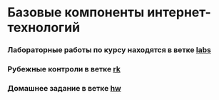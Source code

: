 # Базовые компоненты интернет-технологий
### Лабораторные работы по курсу находятся в ветке [labs](https://github.com/Gvidow/Course_BKIT_3sem/tree/labs)
### Рубежные контроли в ветке [rk](https://github.com/Gvidow/Course_BKIT_3sem/tree/rk)
### Домашнее задание в ветке [hw](https://github.com/Gvidow/Course_BKIT_3sem/tree/hw)

